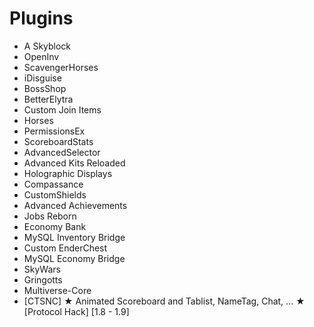 # Plugins
- A Skyblock
- OpenInv
- ScavengerHorses
- iDisguise
- BossShop
- BetterElytra
- Custom Join Items
- Horses
- PermissionsEx
- ScoreboardStats
- AdvancedSelector
- Advanced Kits Reloaded
- Holographic Displays
- Compassance
- CustomShields
- Advanced Achievements
- Jobs Reborn
- Economy Bank
- MySQL Inventory Bridge
- Custom EnderChest
- MySQL Economy Bridge
- SkyWars
- Gringotts
- Multiverse-Core
- [CTSNC] ★ Animated Scoreboard and Tablist, NameTag, Chat, ... ★ [Protocol Hack] [1.8 - 1.9]
